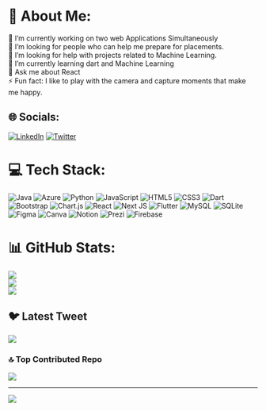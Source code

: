 # 💫 About Me:
🔭 I’m currently working on two web Applications Simultaneously <br>👯 I’m looking for people who can help me prepare for placements.<br>🤝 I’m looking for help with projects related to Machine Learning.<br>🌱 I’m currently learning dart and Machine Learning<br>💬 Ask me about React <br>⚡ Fun fact: I like to play with the camera and capture moments that make me happy.


## 🌐 Socials:
[![LinkedIn](https://img.shields.io/badge/LinkedIn-%230077B5.svg?logo=linkedin&logoColor=white)](https://linkedin.com/in/fiza-siddiqui-445260209) [![Twitter](https://img.shields.io/badge/Twitter-%231DA1F2.svg?logo=Twitter&logoColor=white)](https://twitter.com/Fiza0307) 

# 💻 Tech Stack:
![Java](https://img.shields.io/badge/java-%23ED8B00.svg?style=plastic&logo=java&logoColor=white) ![Azure](https://img.shields.io/badge/azure-%230072C6.svg?style=plastic&logo=azure-devops&logoColor=white) ![Python](https://img.shields.io/badge/python-3670A0?style=plastic&logo=python&logoColor=ffdd54) ![JavaScript](https://img.shields.io/badge/javascript-%23323330.svg?style=plastic&logo=javascript&logoColor=%23F7DF1E) ![HTML5](https://img.shields.io/badge/html5-%23E34F26.svg?style=plastic&logo=html5&logoColor=white) ![CSS3](https://img.shields.io/badge/css3-%231572B6.svg?style=plastic&logo=css3&logoColor=white) ![Dart](https://img.shields.io/badge/dart-%230175C2.svg?style=plastic&logo=dart&logoColor=white) ![Bootstrap](https://img.shields.io/badge/bootstrap-%23563D7C.svg?style=plastic&logo=bootstrap&logoColor=white) ![Chart.js](https://img.shields.io/badge/chart.js-F5788D.svg?style=plastic&logo=chart.js&logoColor=white) ![React](https://img.shields.io/badge/react-%2320232a.svg?style=plastic&logo=react&logoColor=%2361DAFB) ![Next JS](https://img.shields.io/badge/Next-black?style=plastic&logo=next.js&logoColor=white) ![Flutter](https://img.shields.io/badge/Flutter-%2302569B.svg?style=plastic&logo=Flutter&logoColor=white) ![MySQL](https://img.shields.io/badge/mysql-%2300f.svg?style=plastic&logo=mysql&logoColor=white) ![SQLite](https://img.shields.io/badge/sqlite-%2307405e.svg?style=plastic&logo=sqlite&logoColor=white) 	![Figma](https://img.shields.io/badge/figma-%23F24E1E.svg?style=plastic&logo=figma&logoColor=white) ![Canva](https://img.shields.io/badge/Canva-%2300C4CC.svg?style=plastic&logo=Canva&logoColor=white) ![Notion](https://img.shields.io/badge/Notion-%23000000.svg?style=plastic&logo=notion&logoColor=white) ![Prezi](https://img.shields.io/badge/Prezi-%23000000.svg?style=plastic&logo=Prezi&logoColor=white) ![Firebase](https://img.shields.io/badge/firebase-%23039BE5.svg?style=plastic&logo=firebase)
# 📊 GitHub Stats:
![](https://github-readme-stats.vercel.app/api?username=fiza1122&theme=react&hide_border=false&include_all_commits=true&count_private=true)<br/>
![](https://github-readme-streak-stats.herokuapp.com/?user=fiza1122&theme=react&hide_border=false)<br/>
![](https://github-readme-stats.vercel.app/api/top-langs/?username=fiza1122&theme=react&hide_border=false&include_all_commits=true&count_private=true&layout=compact)

## 🐦 Latest Tweet
[![](https://gtce.itsvg.in/api?username=Fiza0307)](https://github.com/VishwaGauravIn/github-twitter-card-embed)

### 🔝 Top Contributed Repo
![](https://github-contributor-stats.vercel.app/api?username=fiza1122&limit=5&theme=dark&combine_all_yearly_contributions=true)

---
[![](https://visitcount.itsvg.in/api?id=fiza1122&icon=0&color=0)](https://visitcount.itsvg.in)

<!-- Proudly created with GPRM ( https://gprm.itsvg.in ) -->
